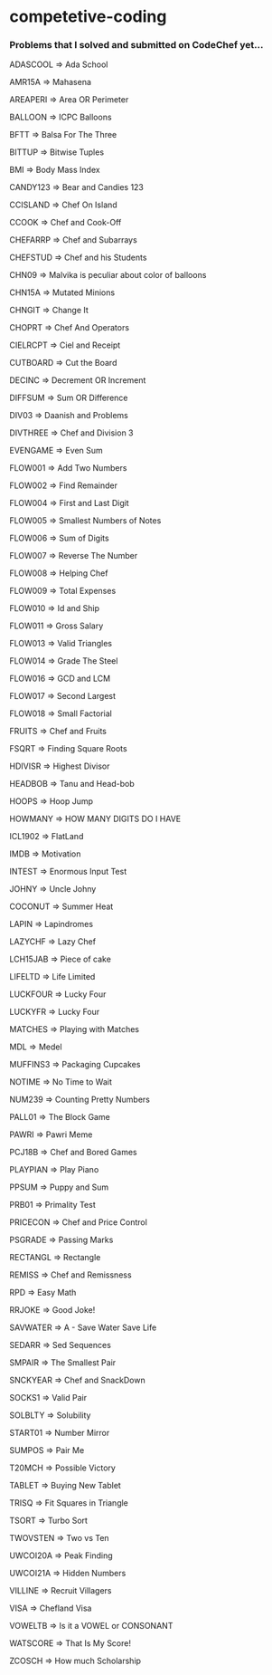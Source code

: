 # competetive-coding

### Problems that I solved and submitted on CodeChef yet...

ADASCOOL => Ada School

AMR15A => Mahasena

AREAPERI => Area OR Perimeter

BALLOON => ICPC Balloons

BFTT => Balsa For The Three

BITTUP => Bitwise Tuples

BMI => Body Mass Index

CANDY123 => Bear and Candies 123

CCISLAND => Chef On Island

CCOOK => Chef and Cook-Off

CHEFARRP => Chef and Subarrays

CHEFSTUD => Chef and his Students

CHN09 => Malvika is peculiar about color of balloons

CHN15A => Mutated Minions

CHNGIT => Change It

CHOPRT => Chef And Operators

CIELRCPT => Ciel and Receipt

CUTBOARD => Cut the Board

DECINC => Decrement OR Increment

DIFFSUM => Sum OR Difference

DIV03 => Daanish and Problems

DIVTHREE => Chef and Division 3

EVENGAME => Even Sum

FLOW001 => Add Two Numbers

FLOW002 => Find Remainder

FLOW004 => First and Last Digit

FLOW005 => Smallest Numbers of Notes

FLOW006 => Sum of Digits

FLOW007 => Reverse The Number

FLOW008 => Helping Chef

FLOW009 => Total Expenses

FLOW010 => Id and Ship

FLOW011 => Gross Salary

FLOW013 => Valid Triangles

FLOW014 => Grade The Steel

FLOW016 => GCD and LCM

FLOW017 => Second Largest

FLOW018 => Small Factorial

FRUITS => Chef and Fruits

FSQRT => Finding Square Roots

HDIVISR => Highest Divisor

HEADBOB => Tanu and Head-bob

HOOPS => Hoop Jump

HOWMANY => HOW MANY DIGITS DO I HAVE

ICL1902 => FlatLand

IMDB => Motivation

INTEST => Enormous Input Test

JOHNY => Uncle Johny

COCONUT => Summer Heat

LAPIN => Lapindromes

LAZYCHF => Lazy Chef

LCH15JAB => Piece of cake

LIFELTD => Life Limited

LUCKFOUR => Lucky Four

LUCKYFR => Lucky Four

MATCHES => Playing with Matches

MDL => Medel

MUFFINS3 => Packaging Cupcakes

NOTIME => No Time to Wait

NUM239 => Counting Pretty Numbers

PALL01 => The Block Game

PAWRI => Pawri Meme

PCJ18B => Chef and Bored Games

PLAYPIAN => Play Piano

PPSUM => Puppy and Sum

PRB01 => Primality Test

PRICECON => Chef and Price Control

PSGRADE => Passing Marks

RECTANGL => Rectangle

REMISS => Chef and Remissness

RPD => Easy Math

RRJOKE => Good Joke!

SAVWATER => A - Save Water Save Life

SEDARR => Sed Sequences

SMPAIR => The Smallest Pair

SNCKYEAR => Chef and SnackDown

SOCKS1 => Valid Pair

SOLBLTY => Solubility

START01 => Number Mirror

SUMPOS => Pair Me

T20MCH => Possible Victory

TABLET => Buying New Tablet

TRISQ => Fit Squares in Triangle

TSORT => Turbo Sort

TWOVSTEN => Two vs Ten

UWCOI20A => Peak Finding

UWCOI21A => Hidden Numbers

VILLINE => Recruit Villagers

VISA => Chefland Visa

VOWELTB => Is it a VOWEL or CONSONANT

WATSCORE => That Is My Score!

ZCOSCH => How much Scholarship
